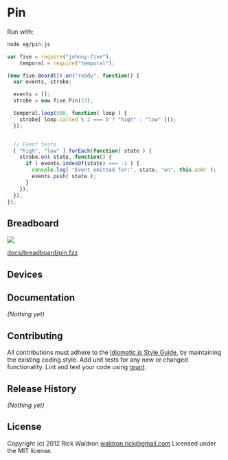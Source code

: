 # Pin

Run with:
```bash
node eg/pin.js
```


```javascript
var five = require("johnny-five"),
    temporal = require("temporal");

(new five.Board()).on("ready", function() {
  var events, strobe;

  events = [];
  strobe = new five.Pin(13);

  temporal.loop(500, function( loop ) {
    strobe[ loop.called % 2 === 0 ? "high" : "low" ]();
  });


  // Event tests
  [ "high", "low" ].forEach(function( state ) {
    strobe.on( state, function() {
      if ( events.indexOf(state) === -1 ) {
        console.log( "Event emitted for:", state, "on", this.addr );
        events.push( state );
      }
    });
  });
});

```

## Breadboard

<img src="https://raw.github.com/rwldrn/johnny-five/master/docs/breadboard/pin.png">

[docs/breadboard/pin.fzz](https://github.com/rwldrn/johnny-five/blob/master/docs/breadboard/pin.fzz)



## Devices




## Documentation

_(Nothing yet)_









## Contributing
All contributions must adhere to the [Idiomatic.js Style Guide](https://github.com/rwldrn/idiomatic.js),
by maintaining the existing coding style. Add unit tests for any new or changed functionality. Lint and test your code using [grunt](https://github.com/cowboy/grunt).

## Release History
_(Nothing yet)_

## License
Copyright (c) 2012 Rick Waldron <waldron.rick@gmail.com>
Licensed under the MIT license.
